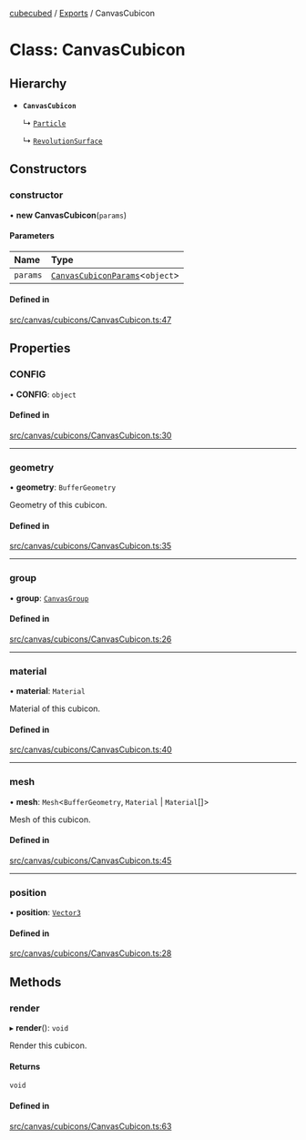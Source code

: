 [cubecubed](/reference/README.md) / [Exports](/reference/modules.md) / CanvasCubicon

# Class: CanvasCubicon

## Hierarchy

- **`CanvasCubicon`**

  ↳ [`Particle`](/reference/classes/Particle.md)

  ↳ [`RevolutionSurface`](/reference/classes/RevolutionSurface.md)

## Constructors

### constructor

• **new CanvasCubicon**(`params`)

#### Parameters

| Name | Type |
| :------ | :------ |
| `params` | [`CanvasCubiconParams`](/reference/interfaces/CanvasCubiconParams.md)<`object`\> |

#### Defined in

[src/canvas/cubicons/CanvasCubicon.ts:47](https://github.com/imaphatduc/cubecubed/blob/0fd2007/src/canvas/cubicons/CanvasCubicon.ts#L47)

## Properties

### CONFIG

• **CONFIG**: `object`

#### Defined in

[src/canvas/cubicons/CanvasCubicon.ts:30](https://github.com/imaphatduc/cubecubed/blob/0fd2007/src/canvas/cubicons/CanvasCubicon.ts#L30)

___

### geometry

• **geometry**: `BufferGeometry`

Geometry of this cubicon.

#### Defined in

[src/canvas/cubicons/CanvasCubicon.ts:35](https://github.com/imaphatduc/cubecubed/blob/0fd2007/src/canvas/cubicons/CanvasCubicon.ts#L35)

___

### group

• **group**: [`CanvasGroup`](/reference/classes/CanvasGroup.md)

#### Defined in

[src/canvas/cubicons/CanvasCubicon.ts:26](https://github.com/imaphatduc/cubecubed/blob/0fd2007/src/canvas/cubicons/CanvasCubicon.ts#L26)

___

### material

• **material**: `Material`

Material of this cubicon.

#### Defined in

[src/canvas/cubicons/CanvasCubicon.ts:40](https://github.com/imaphatduc/cubecubed/blob/0fd2007/src/canvas/cubicons/CanvasCubicon.ts#L40)

___

### mesh

• **mesh**: `Mesh`<`BufferGeometry`, `Material` \| `Material`[]\>

Mesh of this cubicon.

#### Defined in

[src/canvas/cubicons/CanvasCubicon.ts:45](https://github.com/imaphatduc/cubecubed/blob/0fd2007/src/canvas/cubicons/CanvasCubicon.ts#L45)

___

### position

• **position**: [`Vector3`](/reference/classes/Vector3.md)

#### Defined in

[src/canvas/cubicons/CanvasCubicon.ts:28](https://github.com/imaphatduc/cubecubed/blob/0fd2007/src/canvas/cubicons/CanvasCubicon.ts#L28)

## Methods

### render

▸ **render**(): `void`

Render this cubicon.

#### Returns

`void`

#### Defined in

[src/canvas/cubicons/CanvasCubicon.ts:63](https://github.com/imaphatduc/cubecubed/blob/0fd2007/src/canvas/cubicons/CanvasCubicon.ts#L63)
